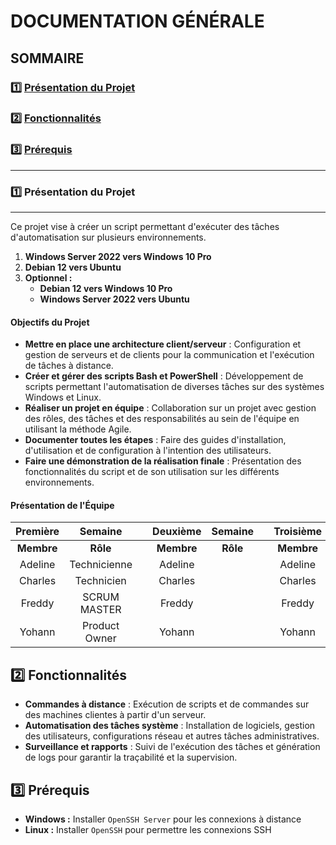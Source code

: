 # **DOCUMENTATION GÉNÉRALE**

## **SOMMAIRE**

### :one: [Présentation du Projet](https://github.com/WildCodeSchool/TSSR-2409-P1-G3-Scanner-de-ports/blob/main/README.md#one-pr%C3%A9sentation-du-projet-et-des-objectifs-finaux-1)

### :two: [Fonctionnalités](https://github.com/WildCodeSchool/TSSR-2409-P1-G3-Scanner-de-ports/blob/main/README.md#two--introduction-mise-en-contexte)
    
### :three: [Prérequis](https://github.com/WildCodeSchool/TSSR-2409-P1-G3-Scanner-de-ports/blob/main/README.md#three-membres-du-groupe-et-r%C3%B4le-s1/s2/s3/s4-1)
    

---


### :one: Présentation du Projet

---

Ce projet vise à créer un script permettant d'exécuter des tâches d'automatisation sur plusieurs environnements.

1. **Windows Server 2022 vers Windows 10 Pro**
2. **Debian 12 vers Ubuntu**
3. **Optionnel :**
   - **Debian 12 vers Windows 10 Pro**
   - **Windows Server 2022 vers Ubuntu**

#### Objectifs du Projet

- **Mettre en place une architecture client/serveur** : Configuration et gestion de serveurs et de clients pour la communication et l'exécution de tâches à distance.
- **Créer et gérer des scripts Bash et PowerShell** : Développement de scripts permettant l'automatisation de diverses tâches sur des systèmes Windows et Linux.
- **Réaliser un projet en équipe** : Collaboration sur un projet avec gestion des rôles, des tâches et des responsabilités au sein de l'équipe en utilisant la méthode Agile.
- **Documenter toutes les étapes** : Faire des guides d'installation, d'utilisation et de configuration à l'intention des utilisateurs.
- **Faire une démonstration de la réalisation finale** : Présentation des fonctionnalités du script et de son utilisation sur les différents environnements.

#### Présentation de l'Équipe

| Première   | Semaine      |       |  Deuxième   |   Semaine   |       |   Troisième   |   Semaine   |       |   Quatrième   |   Semaine   |
| :--------: | :----------: | :---: | :---------: | :---------: | :---: | :-----------: | :---------: | :---: | :-----------: | :---------: |
| **Membre** | **Rôle**     |       | **Membre**  | **Rôle**    |       |  **Membre**   |  **Rôle**   |       |  **Membre**   |  **Rôle**   |
| Adeline    | Technicienne |       |   Adeline   |             |       |   Adeline     |             |       |    Adeline    |             |
| Charles    | Technicien   |       |   Charles   |             |       |   Charles     |             |       |    Charles    |             |
| Freddy     | SCRUM MASTER |       |   Freddy    |             |       |   Freddy      |             |       |    Freddy     |             |
| Yohann     | Product Owner|       |   Yohann    |             |       |   Yohann      |             |       |    Yohann     |             |




## :two: Fonctionnalités

- **Commandes à distance** : Exécution de scripts et de commandes sur des machines clientes à partir d'un serveur.
- **Automatisation des tâches système** : Installation de logiciels, gestion des utilisateurs, configurations réseau et autres tâches administratives.
- **Surveillance et rapports** : Suivi de l'exécution des tâches et génération de logs pour garantir la traçabilité et la supervision.

## :three: Prérequis

- **Windows :** Installer `OpenSSH Server` pour les connexions à distance
- **Linux :** Installer `OpenSSH` pour permettre les connexions SSH
